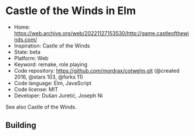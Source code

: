 # Castle of the Winds in Elm

- Home: https://web.archive.org/web/20221127153530/http://game.castleofthewinds.com/
- Inspiration: Castle of the Winds
- State: beta
- Platform: Web
- Keyword: remake, role playing
- Code repository: https://github.com/mordrax/cotwelm.git (@created 2016, @stars 103, @forks 11)
- Code language: Elm, JavaScript
- Code license: MIT
- Developer: Dušan Juretić, Joseph Ni

See also Castle of the Winds.

## Building

